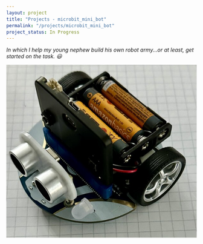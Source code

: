 ```yaml
---
layout: project
title: "Projects - microbit_mini_bot"
permalink: "/projects/microbit_mini_bot"
project_status: In Progress
---
```


_In which I help my young nephew build his own robot army...or at least, get started_
_on the task. :smiley:_

![The ELECFREAKS micro:bit Mini Cutebot robot](./bot_main_view.jpg)

[cutebot_amazon]: <https://www.amazon.com/dp/B081ZSCZTV>
[cutebot]: <https://shop.elecfreaks.com/products/elecfreaks-micro-bit-smart-cutebot-kit-without-micro-bit-board>
[makecode]: <https://makecode.microbit.org/>
[microbit]: <https://microbit.org/>

